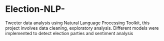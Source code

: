 # Election-NLP-
Tweeter data analysis using Natural Language Processing Toolkit, this project involves data cleaning, exploratory analysis. Different models were implemented to detect election parties and sentiment analysis
